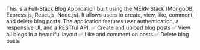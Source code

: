 This is a Full-Stack Blog Application built using the MERN Stack (MongoDB, Express.js, React.js, Node.js). It allows users to create, view, like, comment, and delete blog posts. The application features user authentication, a responsive UI, and a RESTful API.
✅ Create and upload blog posts
✅ View all blogs in a beautiful layout
✅ Like and comment on posts
✅ Delete blog posts
